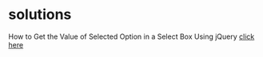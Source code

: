 <h1>solutions</h1>
<p>How to Get the Value of Selected Option in a Select Box Using jQuery  <a href="https://www.tutorialrepublic.com/faq/how-to-get-the-value-of-selected-option-in-a-select-box-using-jquery.php">click here</a> </p>
